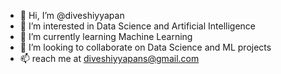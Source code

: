 - 👋 Hi, I’m @diveshiyyapan
- 👀 I’m interested in Data Science and Artificial Intelligence
- 🌱 I’m currently learning Machine Learning
- 💞️ I’m looking to collaborate on Data Science and ML projects
- 📫 reach me at diveshiyyapans@gmail.com

<!---
diveshiyyapan/diveshiyyapan is a ✨ special ✨ repository because its `README.md` (this file) appears on your GitHub profile.
You can click the Preview link to take a look at your changes.
--->

